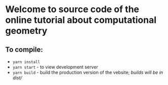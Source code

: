 # Welcome to source code of the online tutorial about computational geometry
## To compile:
* `yarn install`
* `yarn start` - to view development server
* `yarn build` - build the production version of the vebsite; *builds will be in dist/*